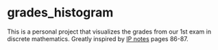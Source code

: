 # grades_histogram
This is a personal project that visualizes the grades from our 1st exam in discrete mathematics. 
Greatly inspired by [IP notes](https://progintro.github.io/resources/K04.pdf) pages 86-87. 
